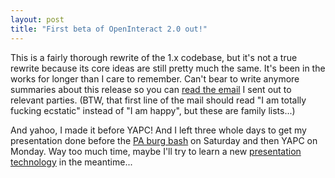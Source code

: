```yaml
---
layout: post
title: "First beta of OpenInteract 2.0 out!"
---
```




This is a fairly thorough rewrite of the 1.x codebase, but it's not a true rewrite because its core ideas are still pretty much the same. It's been in the works for longer than I care to remember. Can't bear to write anymore summaries about this release so you can <a href="http://mathforum.org/epigone/modperl/fehzehtweld">read the email</a> I sent out to relevant parties. (BTW, that first line of the mail should read "I am totally fucking ecstatic" instead of "I am happy", but these are family lists...)

<p>And yahoo, I made it before YAPC! And I left three whole days to get my presentation done before the <a href="http://pgh.pm.org/m/200306.html">PA burg bash</a> on Saturday and then YAPC on Monday. Way too much time, maybe I'll try to learn a new <a href="http://search.cpan.org/author/MSERGEANT/XML-Handler-AxPoint-1.30/">presentation technology</a> in the meantime...</p>


